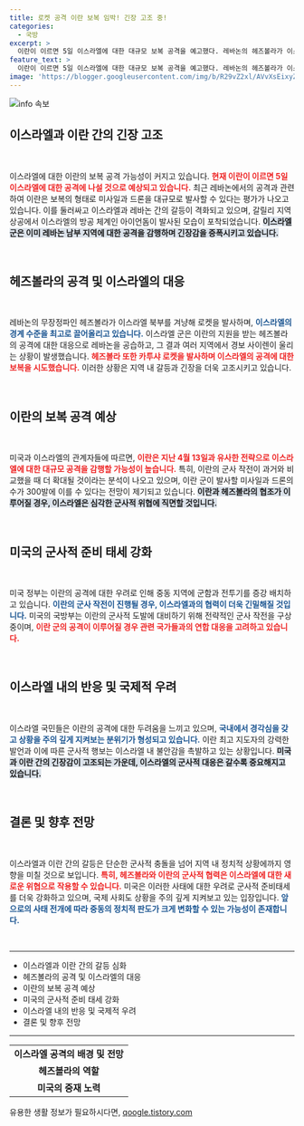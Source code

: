 ```yaml
---
title: 로켓 공격 이란 보복 임박! 긴장 고조 중!
categories:
  - 국방
excerpt: >
  이란이 이르면 5일 이스라엘에 대한 대규모 보복 공격을 예고했다. 레바논의 헤즈볼라가 이스라엘 북부를 정조준한 가운데, 미사일과 드론 수백 발이 발사될 가능성이 커지고 있다. 긴박한 상황 속, 전쟁의 확전에 대한 우려가 증대되고 있다.
feature_text: >
  이란이 이르면 5일 이스라엘에 대한 대규모 보복 공격을 예고했다. 레바논의 헤즈볼라가 이스라엘 북부를 정조준한 가운데, 미사일과 드론 수백 발이 발사될 가능성이 커지고 있다. 긴박한 상황 속, 전쟁의 확전에 대한 우려가 증대되고 있다.
image: 'https://blogger.googleusercontent.com/img/b/R29vZ2xl/AVvXsEixyZcFfHzMRdzZMjFBmAUKJYCLCGyLL1o632UiGVXcaFdKo_bkvkuCioo0uUKlGfBVcT3P84aROyZIXSBEx3Aw5nCQ3pTgDom1WDC4m8eifvWiAmWEEVb4x6G_l8C0QH225ldMjyaFvpxGEBGNO37VmDTDMHGhJPq73UglMfDca1-0aw/s1600/blogspot.png'
---
```


<p><img src="https://blogger.googleusercontent.com/img/b/R29vZ2xl/AVvXsEixyZcFfHzMRdzZMjFBmAUKJYCLCGyLL1o632UiGVXcaFdKo_bkvkuCioo0uUKlGfBVcT3P84aROyZIXSBEx3Aw5nCQ3pTgDom1WDC4m8eifvWiAmWEEVb4x6G_l8C0QH225ldMjyaFvpxGEBGNO37VmDTDMHGhJPq73UglMfDca1-0aw/s1600/blogspot.png" alt="info 속보" /></p>

<h2 data-ke-size="size26">이스라엘과 이란 간의 긴장 고조</h2>

<p data-ke-size="size16">&nbsp;</p>

<p>이스라엘에 대한 이란의 보복 공격 가능성이 커지고 있습니다. <b><span style="color: #ee2323;">현재 이란이 이르면 5일 이스라엘에 대한 공격에 나설 것으로 예상되고 있습니다.</span></b> 최근 레바논에서의 공격과 관련하여 이란은 보복의 형태로 미사일과 드론을 대규모로 발사할 수 있다는 평가가 나오고 있습니다. 이를 둘러싸고 이스라엘과 레바논 간의 갈등이 격화되고 있으며, 갈릴리 지역 상공에서 이스라엘의 방공 체계인 아이언돔이 발사된 모습이 포착되었습니다. <b><span style="background-color: #21538527;">이스라엘 군은 이미 레바논 남부 지역에 대한 공격을 감행하며 긴장감을 증폭시키고 있습니다.</span></b> </p>

<p data-ke-size="size16">&nbsp;</p>

<h2 data-ke-size="size26">헤즈볼라의 공격 및 이스라엘의 대응</h2>

<p data-ke-size="size16">&nbsp;</p>

<p>레바논의 무장정파인 헤즈볼라가 이스라엘 북부를 겨냥해 로켓을 발사하며, <b><span style="color: #1a5490;">이스라엘의 경계 수준을 최고로 끌어올리고 있습니다.</span></b> 이스라엘 군은 이란의 지원을 받는 헤즈볼라의 공격에 대한 대응으로 레바논을 공습하고, 그 결과 여러 지역에서 경보 사이렌이 울리는 상황이 발생했습니다. <b><span style="color: #ee2323;">헤즈볼라 또한 카투샤 로켓을 발사하며 이스라엘의 공격에 대한 보복을 시도했습니다.</span></b> 이러한 상황은 지역 내 갈등과 긴장을 더욱 고조시키고 있습니다. </p>

<p data-ke-size="size16">&nbsp;</p>

<h2 data-ke-size="size26">이란의 보복 공격 예상</h2>

<p data-ke-size="size16">&nbsp;</p>

<p>미국과 이스라엘의 관계자들에 따르면, <b><span style="color: #ee2323;">이란은 지난 4월 13일과 유사한 전략으로 이스라엘에 대한 대규모 공격을 감행할 가능성이 높습니다.</span></b> 특히, 이란의 군사 작전이 과거와 비교했을 때 더 확대될 것이라는 분석이 나오고 있으며, 이란 군이 발사할 미사일과 드론의 수가 300발에 이를 수 있다는 전망이 제기되고 있습니다. <b><span style="background-color: #21538527;">이란과 헤즈볼라의 협조가 이루어질 경우, 이스라엘은 심각한 군사적 위협에 직면할 것입니다.</span></b></p>

<p data-ke-size="size16">&nbsp;</p>

<h2 data-ke-size="size26">미국의 군사적 준비 태세 강화</h2>

<p data-ke-size="size16">&nbsp;</p>

<p>미국 정부는 이란의 공격에 대한 우려로 인해 중동 지역에 군함과 전투기를 증강 배치하고 있습니다. <b><span style="color: #1a5490;">이란의 군사 작전이 진행될 경우, 이스라엘과의 협력이 더욱 긴밀해질 것입니다.</span></b> 미국의 국방부는 이란의 군사적 도발에 대비하기 위해 전략적인 군사 작전을 구상 중이며, <b><span style="color: #ee2323;">이란 군의 공격이 이루어질 경우 관련 국가들과의 연합 대응을 고려하고 있습니다.</span></b></p>

<p data-ke-size="size16">&nbsp;</p>

<h2 data-ke-size="size26">이스라엘 내의 반응 및 국제적 우려</h2>

<p data-ke-size="size16">&nbsp;</p>

<p>이스라엘 국민들은 이란의 공격에 대한 두려움을 느끼고 있으며, <b><span style="color: #1a5490;">국내에서 경각심을 갖고 상황을 주의 깊게 지켜보는 분위기가 형성되고 있습니다.</span></b> 이란 최고 지도자의 강력한 발언과 이에 따른 군사적 행보는 이스라엘 내 불안감을 촉발하고 있는 상황입니다. <b><span style="background-color: #21538527;">미국과 이란 간의 긴장감이 고조되는 가운데, 이스라엘의 군사적 대응은 갈수록 중요해지고 있습니다.</span></b></p>

<p data-ke-size="size16">&nbsp;</p>

<h2 data-ke-size="size26">결론 및 향후 전망</h2>

<p data-ke-size="size16">&nbsp;</p>

<p>이스라엘과 이란 간의 갈등은 단순한 군사적 충돌을 넘어 지역 내 정치적 상황에까지 영향을 미칠 것으로 보입니다. <b><span style="color: #ee2323;">특히, 헤즈볼라와 이란의 군사적 협력은 이스라엘에 대한 새로운 위협으로 작용할 수 있습니다.</span></b> 미국은 이러한 사태에 대한 우려로 군사적 준비태세를 더욱 강화하고 있으며, 국제 사회도 상황을 주의 깊게 지켜보고 있는 입장입니다. <b><span style="color: #1a5490;">앞으로의 사태 전개에 따라 중동의 정치적 판도가 크게 변화할 수 있는 가능성이 존재합니다.</span></b></p>

<p data-ke-size="size16">&nbsp;</p>

<hr>

<ul>
    <li>이스라엘과 이란 간의 갈등 심화</li>
    <li>헤즈볼라의 공격 및 이스라엘의 대응</li>
    <li>이란의 보복 공격 예상</li>
    <li>미국의 군사적 준비 태세 강화</li>
    <li>이스라엘 내의 반응 및 국제적 우려</li>
    <li>결론 및 향후 전망</li>
</ul>

<hr>

<table style="width: 100%;">
    <tr>
        <td style="text-align: center; height: 17px;"><b>이스라엘 공격의 배경 및 전망</b></td>
    </tr>
    <tr>
        <td style="text-align: center; height: 17px;"><b>헤즈볼라의 역할</b></td>
    </tr>
    <tr>
        <td style="text-align: center; height: 17px;"><b>미국의 중재 노력</b></td>
    </tr>
</table>
유용한 생활 정보가 필요하시다면, <a href="https://qoogle.tistory.com" rel="dofollow">qoogle.tistory.com</a>


